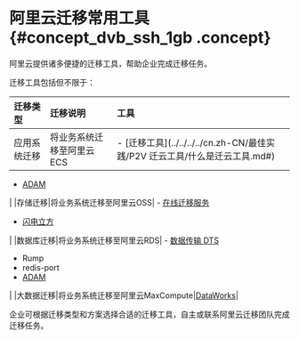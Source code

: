 # 阿里云迁移常用工具 {#concept_dvb_ssh_1gb .concept}

阿里云提供诸多便捷的迁移工具，帮助企业完成迁移任务。

迁移工具包括但不限于：

|迁移类型|迁移说明|工具|
|:---|:---|:-|
|应用系统迁移|将业务系统迁移至阿里云ECS| -   [迁移工具](../../../../cn.zh-CN/最佳实践/P2V 迁云工具/什么是迁云工具.md#)
-   [ADAM](https://www.aliyun.com/product/adam)

 |
|存储迁移|将业务系统迁移至阿里云OSS| -   [在线迁移服务](https://help.aliyun.com/product/94157.html)
-   [闪电立方](https://www.aliyun.com/product/mgw)

 |
|数据库迁移|将业务系统迁移至阿里云RDS| -   [数据传输 DTS](https://www.aliyun.com/product/dts)
-   Rump
-   redis-port
-   [ADAM](https://www.aliyun.com/product/adam)

 |
|大数据迁移|将业务系统迁移至阿里云MaxCompute|[DataWorks](https://data.aliyun.com/product/ide)|

企业可根据迁移类型和方案选择合适的迁移工具，自主或联系阿里云迁移团队完成迁移任务。

